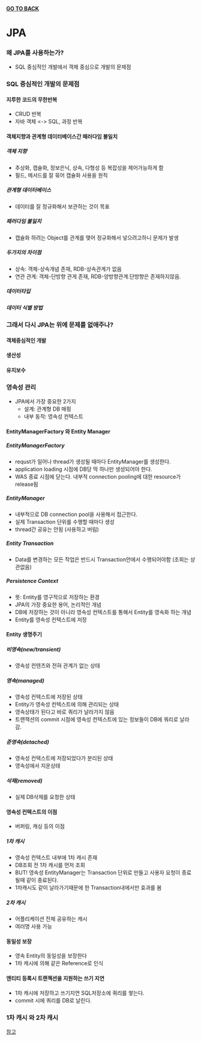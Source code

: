#### [GO TO BACK](../README.md)

# JPA

### 왜 JPA를 사용하는가?
- SQL 중심적인 개발에서 객체 중심으로 개발의 문제점

### SQL 중심적인 개발의 문제점
#### 지루한 코드의 무한반복
- CRUD 반복
- 자바 객체 <-> SQL, 과정 반복
#### 객체지향과 관계형 데이터베이스간 패러다임 불일치
##### 객체 지향
- 추상화, 캡슐화, 정보은닉, 상속, 다형성 등 복잡성을 제어가능하게 함
- 필드, 메서드를 잘 묶어 캡슐화 사용을 원칙
##### 관계형 데이터베이스
- 데이터를 잘 정규화해서 보관하는 것이 목표
##### 패러다임 불일치
- 캡슐화 하려는 Object를 관계를 맺어 정규화해서 넣으려고하니 문제가 발생
##### 두가지의 차이점
- 상속: 객체-상속개념 존재, RDB-상속관계가 없음
- 연관 관계: 객체-단방향 관게 존재, RDB-양방향관계.단방향은 존재하지않음.
##### 데이터타입
##### 데이터 식별 방법

### 그래서 다시 JPA는 위에 문제를 없애주나?
#### 객체중심적인 개발
#### 생산성
#### 유지보수

### 영속성 관리
- JPA에서 가장 중요한 2가지
    * 설계: 관계형 DB 매핑
    * 내부 동작: 영속성 컨텍스트

#### EntityManagerFactory 와 Entity Manager
##### EntityManagerFactory 
- requst가 일어나 thread가 생성될 때마다 EntityManager를 생성한다.
- application loading 시점에 DB당 딱 하나만 생성되어야 한다.
- WAS 종료 시점에 닫는다. 내부적 connection pooling에 대한 resource가 release됨
##### EntityManager
- 내부적으로 DB connection pool을 사용해서 접근한다.
- 실제 Transaction 단위를 수행할 때마다 생성
- thread간 공유는 안됨 (사용하고 버림)
##### Entity Transaction
- Data를 변경하는 모든 작업은 반드시 Transaction안에서 수행되어야함 (조회는 상관없음)
##### Persistence Context
- 뜻: Entity를 영구적으로 저장하는 환경
- JPA의 가장 중요한 용어, 논리적인 개념 
- DB에 저장하는 것이 아니라 영속성 컨텍스트를 통해서 Entity를 영속화 하는 개념
- Entity를 영속성 컨텍스트에 저장

#### Entity 생명주기
##### 비영속(new/transient)
- 영속성 컨텐츠와 전혀 관계가 없는 상태
##### 영속(managed)
- 영속성 컨텍스트에 저장된 상태
- Entity가 영속성 컨텍스트에 의해 관리되는 상태
- 영속상태가 된다고 바로 쿼리가 날라가지 않음
- 트랜잭션의 commit 시점에 영속성 컨텍스트에 있는 정보들이 DB에 쿼리로 날라감. 
##### 준영속(detached)
- 영속성 컨텍스트에 저장되었다가 분리된 상태
- 영속성에서 지운상태
##### 삭제(removed)
- 실제 DB삭제를 요청한 상태

#### 영속성 컨텍스트의 이점
- 버퍼링, 캐싱 등의 이점
##### 1차 캐시
- 영속성 컨텍스트 내부에 1차 캐시 존재
- DB조회 전 1차 캐시를 먼저 조회
- BUT! 영속성 EntityManager는 Transaction 단위로 만들고 사용자 요청이 종료될때 같이 종료된다.
- 1차캐시도 같이 날라가기때문에 한 Transaction내에서만 효과를 봄
##### 2차 캐시
- 어플리케이션 전체 공유하는 캐시
- 여러명 사용 가능

#### 동일성 보장
- 영속 Entity의 동일성을 보장한다
- 1차 캐시에 의해 같은 Reference로 인식

#### 엔티티 등록시 트랜젝션을 지원하는 쓰기 지연
- 1차 캐시에 저장하고 쓰기지연 SQL저장소에 쿼리를 쌓는다.
- commit 시에 쿼리를 DB로 날린다.

### 1차 캐시 와 2차 캐시
[참고](https://gunju-ko.github.io/jpa/2019/01/14/JPA-2%EC%B0%A8%EC%BA%90%EC%8B%9C.html)
